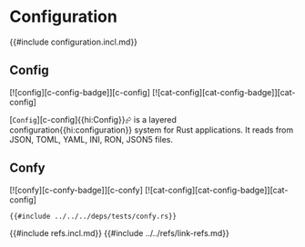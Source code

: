 # Configuration

{{#include configuration.incl.md}}

## Config

[![config][c-config-badge]][c-config]  [![cat-config][cat-config-badge]][cat-config]

[`Config`][c-config]{{hi:Config}}⮳ is a layered configuration{{hi:configuration}} system for Rust applications. It reads from JSON, TOML, YAML, INI, RON, JSON5 files.

## Confy

[![confy][c-confy-badge]][c-confy]  [![cat-config][cat-config-badge]][cat-config]

```rust,editable,no_run
{{#include ../../../deps/tests/confy.rs}}
```

{{#include refs.incl.md}}
{{#include ../../refs/link-refs.md}}
